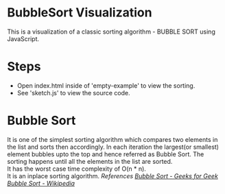 # BubbleSort Visualization
This is a visualization of a classic sorting algorithm - BUBBLE SORT using JavaScript.
# Steps
<ul>
  <li>Open index.html inside of 'empty-example' to view the sorting.</li>
  <li>See 'sketch.js' to view the source code.</li>
</ul>

# Bubble Sort
  It is one of the simplest sorting algorithm which compares two elements in the list and sorts then accordingly.
  In each iteration the largest(or smallest) element bubbles upto the top and hence referred as Bubble Sort. The sorting happens until all the elements in the list are sorted. <br>
  It has the worst case time complexity of O(n * n). <br>
  It is an inplace sorting algorithm.
  <i> References 
  <a href = 'https://www.geeksforgeeks.org/bubble-sort/' > Bubble Sort - Geeks for Geek <a>
  <br>
  <a href = 'https://en.wikipedia.org/wiki/Bubble_sort' > Bubble Sort - Wikipedia </a>
    </i>

